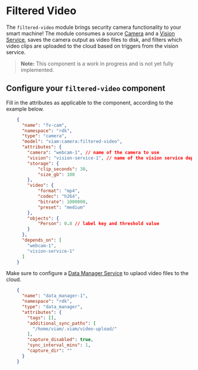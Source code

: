 # Filtered Video
The `filtered-video` module brings security camera functionality to your smart machine! The module consumes a source [Camera](https://docs.viam.com/components/camera/) and a [Vision Service](https://docs.viam.com/services/vision/), saves the camera output as video files to disk, and filters which video clips are uploaded to the cloud based on triggers from the vision service.

> **Note:** This component is a work in progress and is not yet fully implemented.

## Configure your `filtered-video` component

Fill in the attributes as applicable to the component, according to the example below.

```json
    {
      "name": "fv-cam",
      "namespace": "rdk",
      "type": "camera",
      "model": "viam:camera:filtered-video",
      "attributes": {
        "camera": "webcam-1", // name of the camera to use
        "vision": "vision-service-1", // name of the vision service dependency
        "storage": {
            "clip_seconds": 30,
            "size_gb": 100
        },
        "video": {
            "format": "mp4",
            "codec": "h264",
            "bitrate": 1000000,
            "preset": "medium"
        },
        "objects": {
            "Person": 0.8 // label key and threshold value
        }
      },
      "depends_on": [
        "webcam-1",
        "vision-service-1"
      ]
    }
```

Make sure to configure a [Data Manager Service](https://docs.viam.com/services/data/cloud-sync/) to uplaod video files to the cloud.

```json
    {
      "name": "data_manager-1",
      "namespace": "rdk",
      "type": "data_manager",
      "attributes": {
        "tags": [],
        "additional_sync_paths": [
          "/home/viam/.viam/video-upload/"
        ],
        "capture_disabled": true,
        "sync_interval_mins": 1,
        "capture_dir": ""
      }
    }
```

